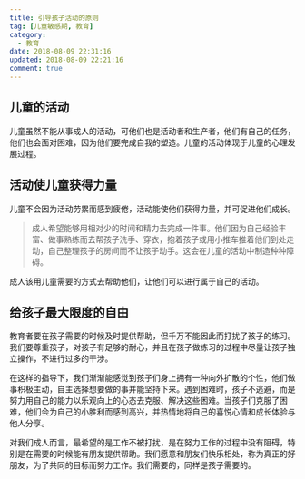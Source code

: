 ```yaml
---
title: 引导孩子活动的原则
tag: [儿童敏感期, 教育]
category:
  - 教育
date: 2018-08-09 22:31:16
updated: 2018-08-09 22:21:16
comment: true
---
```


## 儿童的活动

儿童虽然不能从事成人的活动，可他们也是活动者和生产者，他们有自己的任务，他们也会面对困难，因为他们要完成自我的塑造。儿童的活动体现于儿童的心理发展过程。

## 活动使儿童获得力量

儿童不会因为活动劳累而感到疲倦，活动能使他们获得力量，并可促进他们成长。

> 成人希望能够用相对少的时间和精力去完成一件事。他们因为自己经验丰富、做事熟练而去帮孩子洗手、穿衣，抱着孩子或用小推车推着他们到处走动，自己整理孩子的房间而不让孩子动手。这会在儿童的活动中制造种种障碍。

成人该用儿童需要的方式去帮助他们，让他们可以进行属于自己的活动。

## 给孩子最大限度的自由

教育者要在孩子需要的时候及时提供帮助，但千万不能因此而打扰了孩子的练习。我们要尊重孩子，对孩子有足够的耐心，并且在孩子做练习的过程中尽量让孩子独立操作，不进行过多的干涉。

在这样的指导下，我们渐渐能感觉到孩子们身上拥有一种向外扩散的个性，他们做事积极主动，自主选择想要做的事并能坚持下来。遇到困难时，孩子不逃避，而是努力用自己的能力以乐观向上的心态去克服、解决这些困难。当孩子们克服了困难，他们会为自己的小胜利而感到高兴，并热情地将自己的喜悦心情和成长体验与他人分享。

对我们成人而言，最希望的是工作不被打扰，是在努力工作的过程中没有阻碍，特别是在需要的时候能有朋友提供帮助。我们愿意和朋友们快乐相处，称为真正的好朋友，为了共同的目标而努力工作。我们需要的，同样是孩子需要的。
